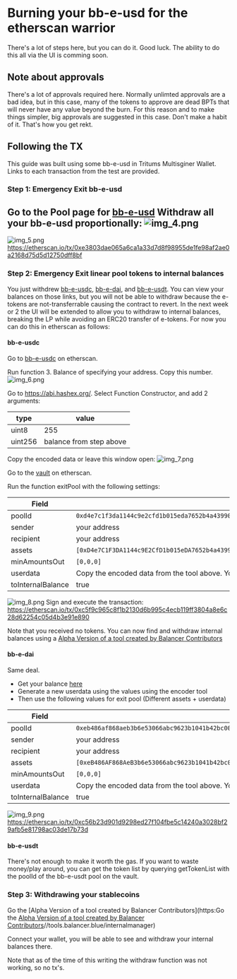 # Burning your bb-e-usd for the etherscan warrior
There's a lot of steps here, but you can do it.  Good luck.  The ability to do this all via the UI is comming soon.

## Note about approvals
There's a lot of approvals required here.  Normally unlimted approvals are a bad idea, but in this case, many of the tokens to approve are dead BPTs that will never have any value beyond the burn.  For this reason and to make things simpler, big approvals are suggested in this case. Don't make a habit of it.  That's how you get rekt.


## Following the TX
This guide was built using some bb-e-usd in Tritums Multisginer Wallet.  Links to each transaction from the test are provided.

### Step 1: Emergency Exit bb-e-usd 
Go to the Pool page for [bb-e-usd](https://app.balancer.fi/#/ethereum/pool/0x50cf90b954958480b8df7958a9e965752f62712400000000000000000000046f)
Withdraw all your bb-e-usd proportionally:
![img_4.png](images/img_4.png)
---
![img_5.png](images/img_5.png)
https://etherscan.io/tx/0xe3803dae065a6ca1a33d7d8f98955de1fe98af2ae0a2168d75d5d12750dff8bf

### Step 2: Emergency Exit linear pool tokens to internal balances

You just withdrew [bb-e-usdc](https://app.balancer.fi/#/ethereum/pool/0xd4e7c1f3da1144c9e2cfd1b015eda7652b4a439900000000000000000000046a), [bb-e-dai](https://app.balancer.fi/#/ethereum/pool/0x50cf90b954958480b8df7958a9e965752f62712400000000000000000000046f), and [bb-e-usdt](https://app.balancer.fi/#/ethereum/pool/0x3c640f0d3036ad85afa2d5a9e32be651657b874f00000000000000000000046b).
You can view your balances on those links, but you will not be able to withdraw because the e-tokens are not-transferrable causing the contract to revert.  In the next week or 2 the UI will be extended to allow you to withdraw to internal balances, breaking the LP while avoiding an ERC20 transfer of e-tokens.  For now you can do this in etherscan as follows:

#### bb-e-usdc
Go to [bb-e-usdc](https://etherscan.io/address/0xd4e7c1f3da1144c9e2cfd1b015eda7652b4a4399#readContract) on etherscan.  

Run function 3. Balance of specifying your address.  Copy this number.
![img_6.png](images/img_6.png)

Go to https://abi.hashex.org/.  Select Function Constructor, and add 2 arguments:

| type    | value                    |
|---------|--------------------------|
| uint8   | 255                      |
| uint256 | balance from step above  |

Copy the encoded data or leave this window open:
![img_7.png](images/img_7.png)

Go to the [vault](https://etherscan.io/address/0xBA12222222228d8Ba445958a75a0704d566BF2C8#writeContract) on etherscan.

Run the function exitPool with the following settings:

| Field              | Setting                                                                                                                              |
|--------------------|--------------------------------------------------------------------------------------------------------------------------------------|
| poolId             | `0xd4e7c1f3da1144c9e2cfd1b015eda7652b4a439900000000000000000000046a`                                                                 |
 | sender             | your address                                                                                                                         | 
 | recipient          | your address                                                                                                                         |
 | assets             | `[0xD4e7C1F3DA1144c9E2CfD1b015eDA7652b4a4399,0xA0b86991c6218b36c1d19D4a2e9Eb0cE3606eB48,0xEb91861f8A4e1C12333F42DCE8fB0Ecdc28dA716]` |
 | minAmountsOut      | `[0,0,0]`                                                                                                                            |
 | userdata           | Copy the encoded data from the tool above.  You will need to stick 0x in front of the data.                                          |
 | toInternalBalance  | true                                                                                                                                 |
![img_8.png](images/img_8.png)
Sign and execute the transaction: https://etherscan.io/tx/0xc5f9c965c8f1b2130d6b995c4ecb119ff3804a8e6c28d62254c05d4b3e91e890

Note that you received no tokens.  You can now find and withdraw internal balances using a [Alpha Version of a tool created by Balancer Contributors](https://tools.balancer.blue/internalmanager)

#### bb-e-dai
Same deal.
- Get your balance [here](https://etherscan.io/token/0xeb486af868aeb3b6e53066abc9623b1041b42bc0#readContract)
- Generate a new userdata using the values using the encoder tool
- Then use the following values for exit pool (Different assets + userdata)

| Field              | Setting                                                                                                                              |
|--------------------|--------------------------------------------------------------------------------------------------------------------------------------|
| poolId             | `0xeb486af868aeb3b6e53066abc9623b1041b42bc000000000000000000000046c`                                                                 |
 | sender             | your address                                                                                                                         | 
 | recipient          | your address                                                                                                                         |
 | assets             | `[0xeB486AF868AeB3b6e53066abc9623b1041b42bc0,0x6B175474E89094C44Da98b954EedeAC495271d0F,0xe025E3ca2bE02316033184551D4d3Aa22024D9DC]` |
 | minAmountsOut      | `[0,0,0]`                                                                                                                            |
 | userdata           | Copy the encoded data from the tool above.  You will need to stick 0x in front of the data.                                          |
 | toInternalBalance  | true                                                                                                                                 |

![img_9.png](images/img_9.png)
https://etherscan.io/tx/0xc56b23d901d9298ed27f104fbe5c14240a3028bf29afb5e81798ac03de17b73d

#### bb-e-usdt
There's not enough to make it worth the gas.  If you want to waste money/play around, you can get the token list by querying getTokenList with the poolId of the bb-e-usdt pool on the vault.

### Step 3: Withdrawing your stablecoins
Go the [Alpha Version of a tool created by Balancer Contributors](https:Go the [Alpha Version of a tool created by Balancer Contributors](https://tools.balancer.blue/internalmanager)//tools.balancer.blue/internalmanager)

Connect your wallet, you will be able to see and withdraw your internal balances there.

Note that as of the time of this writing the withdraw function was not working, so no tx's.

